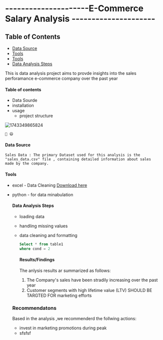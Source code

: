# ---------------------E-Commerce Salary Analysis ---------------------
## Table of Contents
- [Data Source](#data-source)
- [Tools](#Tools)
- [Tools](#tools)
- [Data Analysis Steps](#data-analysis-steps)



This is data analysis project aims to provde insights into the sales perforamance  e-commerce company over the past year

#### Table of contents
- Data Sourde
- installation
- usage
  - project structure
 



![1743349865824](https://github.com/user-attachments/assets/11d10f11-8e5b-4e2f-834c-37c661c45ed1)



    🥇 😄

   #### Data Source
    Sales Data : The primary Dataset used for this analysis is the "sales_data.csv" file , containing detailed information about sales made by the company.


   #### Tools
   - excel - Data Cleaning [Download here](http://microsoft.com)
   - python - for data minabulation
     #### Data Analysis Steps
      - loading data
      - handling missing values
      - data cleaning and formatting

        ```sql
        Select * from table1
        where cond = 2
        ```

        #### Results/Findings
        The anlysis results ar summarized as follows:
        1. The Company's sales have been stradily increasing over the past year
        2. Customer segments with high lifetime value (LTV) SHOULD BE TARGTED FOR marketing efforts
       ### Recommendatons

      Based in the analysis ,we recommenderd the follwing actions:
  
       - invest in marketing promotions during peak
       - sfsfsf
    

          
        
